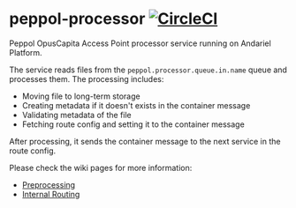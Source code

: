 # peppol-processor [![CircleCI](https://circleci.com/gh/OpusCapita/peppol-processor.svg?style=svg)](https://circleci.com/gh/OpusCapita/peppol-processor)

Peppol OpusCapita Access Point processor service running on Andariel Platform.

The service reads files from the `peppol.processor.queue.in.name` queue and processes them. The processing includes:

* Moving file to long-term storage
* Creating metadata if it doesn't exists in the container message
* Validating metadata of the file
* Fetching route config and setting it to the container message

After processing, it sends the container message to the next service in the route config.

Please check the wiki pages for more information:
* [Preprocessing](https://opuscapita.atlassian.net/wiki/spaces/IIPEP/pages/107806873/New+Peppol+solution+modules+description#NewPeppolsolutionmodulesdescription-preprocessing)
* [Internal Routing](https://opuscapita.atlassian.net/wiki/spaces/IIPEP/pages/107806873/New+Peppol+solution+modules+description#NewPeppolsolutionmodulesdescription-internal-routing)